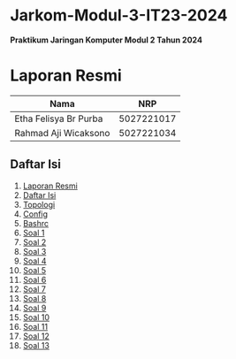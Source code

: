 # Jarkom-Modul-3-IT23-2024
**Praktikum Jaringan Komputer Modul 2 Tahun 2024**

# Laporan Resmi
| Nama | NRP |
| ---- | ---- |
| Etha Felisya Br Purba | 5027221017 |
| Rahmad Aji Wicaksono | 5027221034 |

## Daftar Isi
1. [Laporan Resmi](#Laporan-Resmi)
2. [Daftar Isi](#Daftar-Isi)
3. [Topologi](#Topologi)
4. [Config](#Config)
5. [Bashrc](#Bashrc)
6. [Soal 1](#Soal-1)
7. [Soal 2](#Soal-2)
8. [Soal 3](#Soal-3)
9. [Soal 4](#Soal-4)
10. [Soal 5](#Soal-5)
11. [Soal 6](#Soal-6)
12. [Soal 7](#Soal-7)
13. [Soal 8](#Soal-8)
14. [Soal 9](#Soal-9)
15. [Soal 10](#Soal-10)
16. [Soal 11](#Soal-11)
17. [Soal 12](#Soal-12)
18. [Soal 13](#Soal-13)
